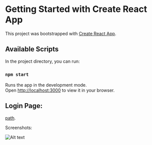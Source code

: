 # Getting Started with Create React App

This project was bootstrapped with [Create React App](https://github.com/facebook/create-react-app).

## Available Scripts

In the project directory, you can run:

### `npm start`

Runs the app in the development mode.\
Open [http://localhost:3000](http://localhost:3000) to view it in your browser.

## Login Page:

[path](/login).

Screenshots:

<img src="![Alt text](src/assets/images/login.png)" alt="Alt text" title="Optional title">
